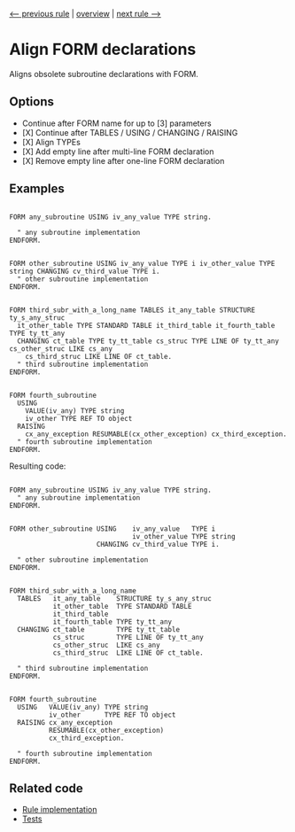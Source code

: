 [<-- previous rule](AlignCondExpressionsRule.md) | [overview](../rules.md) | [next rule -->](AlignPerformRule.md)

# Align FORM declarations

Aligns obsolete subroutine declarations with FORM.

## Options

* Continue after FORM name for up to \[3\] parameters
* \[X\] Continue after TABLES / USING / CHANGING / RAISING
* \[X\] Align TYPEs
* \[X\] Add empty line after multi-line FORM declaration
* \[X\] Remove empty line after one-line FORM declaration

## Examples


```ABAP

FORM any_subroutine USING iv_any_value TYPE string.

  " any subroutine implementation
ENDFORM.


FORM other_subroutine USING iv_any_value TYPE i iv_other_value TYPE string CHANGING cv_third_value TYPE i.
  " other subroutine implementation
ENDFORM.


FORM third_subr_with_a_long_name TABLES it_any_table STRUCTURE ty_s_any_struc
  it_other_table TYPE STANDARD TABLE it_third_table it_fourth_table TYPE ty_tt_any
  CHANGING ct_table TYPE ty_tt_table cs_struc TYPE LINE OF ty_tt_any cs_other_struc LIKE cs_any
    cs_third_struc LIKE LINE OF ct_table.
  " third subroutine implementation
ENDFORM.


FORM fourth_subroutine
  USING
    VALUE(iv_any) TYPE string
    iv_other TYPE REF TO object
  RAISING
    cx_any_exception RESUMABLE(cx_other_exception) cx_third_exception.
  " fourth subroutine implementation
ENDFORM.
```

Resulting code:

```ABAP

FORM any_subroutine USING iv_any_value TYPE string.
  " any subroutine implementation
ENDFORM.


FORM other_subroutine USING    iv_any_value   TYPE i
                               iv_other_value TYPE string
                      CHANGING cv_third_value TYPE i.

  " other subroutine implementation
ENDFORM.


FORM third_subr_with_a_long_name
  TABLES   it_any_table    STRUCTURE ty_s_any_struc
           it_other_table  TYPE STANDARD TABLE
           it_third_table
           it_fourth_table TYPE ty_tt_any
  CHANGING ct_table        TYPE ty_tt_table
           cs_struc        TYPE LINE OF ty_tt_any
           cs_other_struc  LIKE cs_any
           cs_third_struc  LIKE LINE OF ct_table.

  " third subroutine implementation
ENDFORM.


FORM fourth_subroutine
  USING   VALUE(iv_any) TYPE string
          iv_other      TYPE REF TO object
  RAISING cx_any_exception
          RESUMABLE(cx_other_exception)
          cx_third_exception.

  " fourth subroutine implementation
ENDFORM.
```

## Related code

* [Rule implementation](../../com.sap.adt.abapcleaner/src/com/sap/adt/abapcleaner/rules/alignment/AlignFormDeclarationRule.java)
* [Tests](../../test/com.sap.adt.abapcleaner.test/src/com/sap/adt/abapcleaner/rules/alignment/AlignFormDeclarationTest.java)

